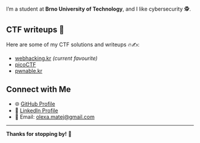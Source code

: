 

I’m a student at **Brno University of Technology**, and I like cybersecurity 🕵️.

## CTF writeups 🚩
Here are some of my CTF solutions and writeups 🔥✍️:
- [webhacking.kr](https://github.com/olexamatej/webhacking.kr) *(current favourite)*
- [picoCTF](https://github.com/olexamatej/picoctf)
- [pwnable.kr](https://github.com/olexamatej/pwnable.kr)

## Connect with Me
- 🌐 [GitHub Profile](https://github.com/olexamatej)
- 💼 [LinkedIn Profile](https://www.linkedin.com/in/matej-olexa-0b7883222/)
- 📧 Email: [olexa.matej@gmail.com](mailto:olexa.matej@gmail.com)

---
**Thanks for stopping by!** 🚀